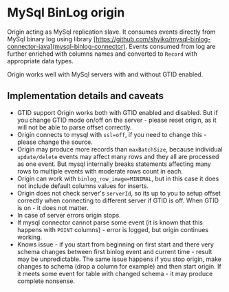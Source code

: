 <!--
  Copyright 2016 StreamSets Inc.

  Licensed under the Apache License, Version 2.0 (the "License");
  you may not use this file except in compliance with the License.
  You may obtain a copy of the License at

    http://www.apache.org/licenses/LICENSE-2.0

  Unless required by applicable law or agreed to in writing, software
  distributed under the License is distributed on an "AS IS" BASIS,
  WITHOUT WARRANTIES OR CONDITIONS OF ANY KIND, either express or implied.
  See the License for the specific language governing permissions and
  limitations under the License. See accompanying LICENSE file.
-->

# MySql BinLog origin
Origin acting as MySql replication slave. It consumes events directly from MySql binary log using library [https://github.com/shyiko/mysql-binlog-connector-java](mysql-binlog-connector).
Events consumed from log are further enriched with columns names and converted to `Record` with appropriate data types.

Origin works well with MySql servers with and without GTID enabled.

## Implementation details and caveats
- GTID support
  Origin works both with GTID enabled and disabled. But if you change GTID mode on/off on the server - please reset origin, as it will not be able to parse offset correctly.
- Origin connects to mysql with `ssl=off`, if you need to change this - please change the source.
- Origin may produce more records than `maxBatchSize`, because individual `update/delete` events may affect many rows and they all are processed as one event. But mysql internally breaks statements affecting many rows to multiple events with moderate rows count in each.
- Origin can work with `binlog_row_image=MINIMAL`, but in this case it does not include default columns values for inserts.
- Origin does not check server's `serverId`, so its up to you to setup offset correctly when connecting to different server if GTID is off. When GTID is on - it does not matter.
- In case of server errors origin stops.
- If mysql connector cannot parse some event (it is known that this happens with `POINT` columns) - error is logged, but origin continues working.
- Knows issue - if you start from beginning on first start and there very schema changes between first binlog event and current time - result may be unpredictable. The same issue happens if you stop origin, make changes to schema (drop a column for example) and then start origin. If it meets some event for table with changed schema - it may produce complete nonsense.
